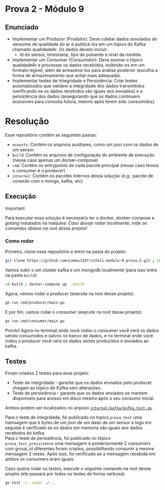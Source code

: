 # Prova 2 - Módulo 9

## Enunciado

- Implementar um Producer (Produtor): Deve coletar dados simulados de sensores de qualidade do ar e publicá-los em um tópico do Kafka chamado qualidadeAr. Os dados devem incluir:
  - Id do sensor, timestamp, tipo de poluente e nivel da medida.
- Implementar um Consumer (Consumidor): Deve assinar o tópico qualidadeAr e processar os dados recebidos, exibindo-os em um formato legível, além de armazená-los para análise posterior (escolha a forma de armazenamento que achar mais adequada).
- Implementar testes de Integridade e Persistência: Criar testes automatizados que validem a integridade dos dados transmitidos (verificando se os dados recebidos são iguais aos enviados) e a persistência dos dados (assegurando que os dados continuem acessíveis para consulta futura, mesmo após terem sido consumidos).

# Resolução

Esse repositório contém as seguintes pastas:

- `assests`: Contém os arquivos auxiliares, como um json com os dados de um sensor.
- `build`: Contém os arquivos de configuração do ambiente de execução (nesse caso apenas um docker-compose)
- `cmd`: Contém os entrypoints de cada pacote principal (nesse caso temos o _consumer_ e o _producer_)
- `internal`: Contém os pacotes internos dessa solução (e.g.: pacote de conexão com o mongo, kafka, etc)

## Execução

> [!IMPORTANT]  
> Para executar essa solução é necessário ter o docker, docker-compose e _golang_ instalados na máquina. _*Caso deseje rodar localmente, rode os comandos abaixo na root desse projeto!*_

### Como rodar

Primeiro, clone esse repositório e entre na pasta do projeto:

```bash
git clone https://github.com/Lemos1347/inteli-modulo-9-prova-2.git ; cd inteli-modulo-9-prova-2
```

Vamos subir o um cluster kafka e um mongodb localmente (para isso entre na pasta `build`):

```bash
cd build ; docker-compose up --build
```

Agora, vamos rodar o _producer_ (execute na root desse projeto):

```bash
go run cmd/producer/main.go
```

E por fim, vamos rodar o _consumer_ (execute na root desse projeto):

```bash
go run cmd/consumer/main.go
```

Pronto! Agora no terminal onde você rodou o _consumer_ você verá os dados sendo consumidos e salvos no banco de dados, e no terminal onde você rodou o _producer_ você verá os dados sendo produzidos e enviados ao kafka.

## Testes

Foram criados 2 testes para esse projeto:

- Teste de integridade - garante que os dados enviados pelo producer chegam ao tópico do Kafka sem alterações.
- Teste de persistência - garante que os dados enviados se mantem disponíveis para acesso em disco mesmo após o seu consumo inicial.

Ambos podem ser localizados no arquivo [`internal/kafka/kafka_test.go`](internal/kafka/kafka_test.go).

Para o teste de integridade, foi publicado no topico `prova_test` uma mensagem que é bytes de um json de um dado de um sensor e logo em seguida é verificado se os dados em memoria são iguais aos dados recebidos do kafka.  
Para o teste de persistência, foi publicado no tópico `prova_test_presistence` uma mensagem e posteriormente 2 consumers com group_id diferentes foram criados, possibilitando consumir a mesma mensagem 2 vezes. Após isso, foi verificado se a mensagem recebida em ambos os consumers eram iguais.  

Caso queira rodar os testes, execute o seguinte comando na root desse projeto (ele passará por todos os testes de forma verbosa):
```bash
go test -v -cover ./...
```
